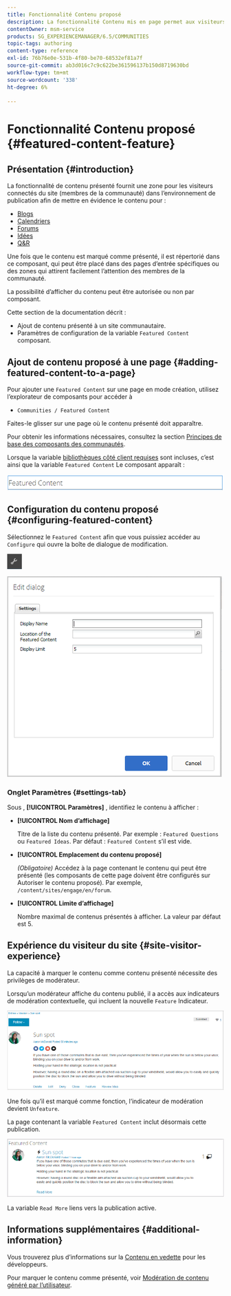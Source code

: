 ```yaml
---
title: Fonctionnalité Contenu proposé
description: La fonctionnalité Contenu mis en page permet aux visiteurs connectés du site de mettre en évidence le contenu.
contentOwner: msm-service
products: SG_EXPERIENCEMANAGER/6.5/COMMUNITIES
topic-tags: authoring
content-type: reference
exl-id: 76b76e0e-531b-4f80-be70-68532ef81a7f
source-git-commit: ab3d016c7c9c622be361596137b150d8719630bd
workflow-type: tm+mt
source-wordcount: '338'
ht-degree: 6%

---
```


# Fonctionnalité Contenu proposé {#featured-content-feature}

## Présentation {#introduction}

La fonctionnalité de contenu présenté fournit une zone pour les visiteurs connectés du site (membres de la communauté) dans l’environnement de publication afin de mettre en évidence le contenu pour :

* [Blogs](blog-feature.md)
* [Calendriers](calendar.md)
* [Forums](forum.md)
* [Idées](ideation-feature.md)
* [Q&amp;R](working-with-qna.md)

Une fois que le contenu est marqué comme présenté, il est répertorié dans ce composant, qui peut être placé dans des pages d’entrée spécifiques ou des zones qui attirent facilement l’attention des membres de la communauté.

La possibilité d’afficher du contenu peut être autorisée ou non par composant.

Cette section de la documentation décrit :

* Ajout de contenu présenté à un site communautaire.
* Paramètres de configuration de la variable `Featured Content` composant.

## Ajout de contenu proposé à une page {#adding-featured-content-to-a-page}

Pour ajouter une `Featured Content` sur une page en mode création, utilisez l’explorateur de composants pour accéder à

* `Communities / Featured Content`

Faites-le glisser sur une page où le contenu présenté doit apparaître.

Pour obtenir les informations nécessaires, consultez la section [Principes de base des composants des communautés](basics.md).

Lorsque la variable [bibliothèques côté client requises](essentials-featured.md#essentials-for-client-side) sont incluses, c’est ainsi que la variable `Featured Content` Le composant apparaît :

![featuredcontent](assets/featuredcontent.png)

## Configuration du contenu proposé {#configuring-featured-content}

Sélectionnez le `Featured Content` afin que vous puissiez accéder au `Configure` qui ouvre la boîte de dialogue de modification.

![configure-new](assets/configure-new.png)

![featuredcontent1](assets/featuredcontent1.png)

### Onglet Paramètres {#settings-tab}

Sous , **[!UICONTROL Paramètres]** , identifiez le contenu à afficher :

* **[!UICONTROL Nom d’affichage]**

  Titre de la liste du contenu présenté. Par exemple : `Featured Questions` ou `Featured Ideas`. Par défaut : `Featured Content` s’il est vide.

* **[!UICONTROL Emplacement du contenu proposé]**

  *(Obligatoire)* Accédez à la page contenant le contenu qui peut être présenté (les composants de cette page doivent être configurés sur Autoriser le contenu proposé). Par exemple, `/content/sites/engage/en/forum`.

* **[!UICONTROL Limite d’affichage]**

  Nombre maximal de contenus présentés à afficher. La valeur par défaut est 5.

## Expérience du visiteur du site {#site-visitor-experience}

La capacité à marquer le contenu comme contenu présenté nécessite des privilèges de modérateur.

Lorsqu’un modérateur affiche du contenu publié, il a accès aux indicateurs de modération contextuelle, qui incluent la nouvelle `Feature` Indicateur.

![site-visiteur-expérience](assets/site-visitor-experience.png)

Une fois qu’il est marqué comme fonction, l’indicateur de modération devient `Unfeature`.

La page contenant la variable `Featured Content` inclut désormais cette publication.

![site-visitor-experience1](assets/site-visitor-experience1.png)

La variable `Read More` liens vers la publication active.

## Informations supplémentaires {#additional-information}

Vous trouverez plus d’informations sur la [Contenu en vedette](essentials-featured.md) pour les développeurs.

Pour marquer le contenu comme présenté, voir [Modération de contenu généré par l’utilisateur](moderate-ugc.md).

